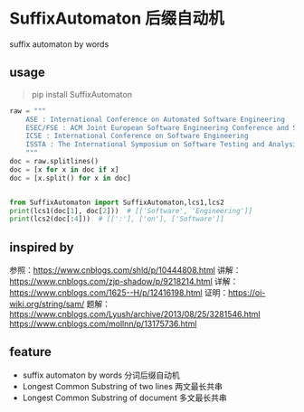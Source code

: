 
# SuffixAutomaton 后缀自动机
suffix automaton by words

## usage
> pip install SuffixAutomaton 

```python
raw = """
    ASE : International Conference on Automated Software Engineering
    ESEC/FSE : ACM Joint European Software Engineering Conference and Symposium on the Foundations of Software Engineering
    ICSE : International Conference on Software Engineering
    ISSTA : The International Symposium on Software Testing and Analysis
    """
doc = raw.splitlines()
doc = [x for x in doc if x]
doc = [x.split() for x in doc]


from SuffixAutomaton import SuffixAutomaton,lcs1,lcs2
print(lcs1(doc[1], doc[2]))  # [['Software', 'Engineering']]
print(lcs2(doc[:4]))  # [[':'], ['on'], ['Software']]


```


## inspired by 
参照：https://www.cnblogs.com/shld/p/10444808.html
讲解：https://www.cnblogs.com/zjp-shadow/p/9218214.html
详解：https://www.cnblogs.com/1625--H/p/12416198.html
证明：https://oi-wiki.org/string/sam/
题解：https://www.cnblogs.com/Lyush/archive/2013/08/25/3281546.html https://www.cnblogs.com/mollnn/p/13175736.html

## feature
* suffix automaton by words 分词后缀自动机
* Longest Common Substring of two lines 两文最长共串
* Longest Common Substring of document 多文最长共串

